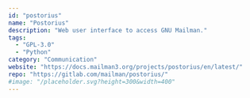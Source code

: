 ```yaml
---
id: "postorius"
name: "Postorius"
description: "Web user interface to access GNU Mailman."
tags:
  - "GPL-3.0"
  - "Python"
category: "Communication"
website: "https://docs.mailman3.org/projects/postorius/en/latest/"
repo: "https://gitlab.com/mailman/postorius/"
#image: "/placeholder.svg?height=300&width=400"
---
```


